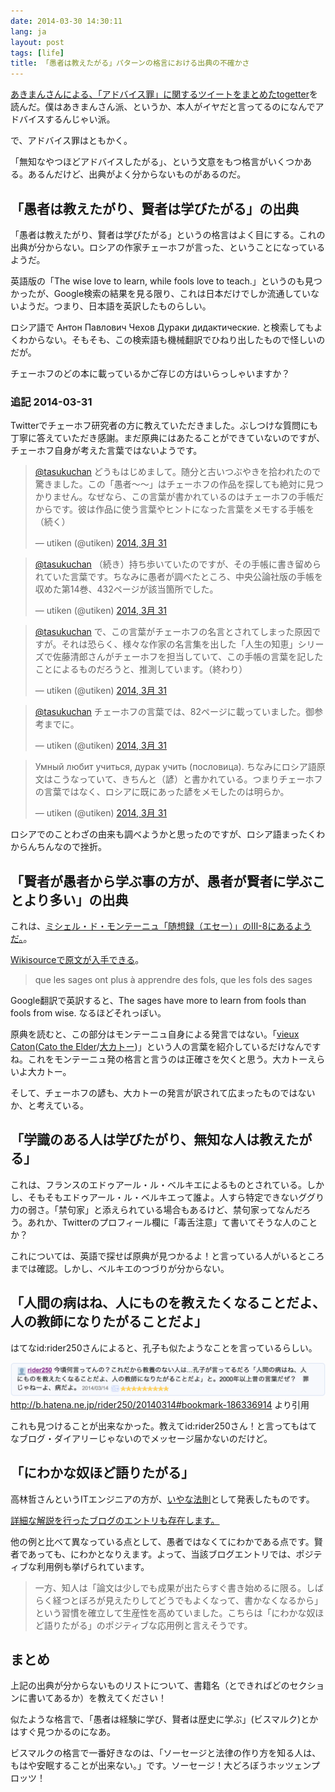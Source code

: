 ```yaml
---
date: 2014-03-30 14:30:11
lang: ja
layout: post
tags: [life]
title: 「愚者は教えたがる」パターンの格言における出典の不確かさ
---
```

[あきまんさんによる、「アドバイス罪」に関するツイートをまとめたtogetter](http://togetter.com/li/641743)を読んだ。僕はあきまんさん派、というか、本人がイヤだと言ってるのになんでアドバイスするんじゃい派。

で、アドバイス罪はともかく。

「無知なやつほどアドバイスしたがる」、という文意をもつ格言がいくつかある。あるんだけど、出典がよく分からないものがあるのだ。

## 「愚者は教えたがり、賢者は学びたがる」の出典

「愚者は教えたがり、賢者は学びたがる」というの格言はよく目にする。これの出典が分からない。ロシアの作家チェーホフが言った、ということになっているようだ。

英語版の「The wise love to learn, while fools love to teach.」というのも見つかったが、Google検索の結果を見る限り、これは日本だけでしか流通していないようだ。つまり、日本語を英訳したものらしい。

ロシア語で
Антон Павлович Чехов Дураки дидактические.
と検索してもよくわからない。そもそも、この検索語も機械翻訳でひねり出したもので怪しいのだが。

チェーホフのどの本に載っているかご存じの方はいらっしゃいますか？

### 追記 2014-03-31

Twitterでチェーホフ研究者の方に教えていただきました。ぶしつけな質問にも丁寧に答えていただき感謝。まだ原典にはあたることができていないのですが、チェーホフ自身が考えた言葉ではないようです。

<blockquote class="twitter-tweet" lang="ja"><p><a href="https://twitter.com/tasukuchan">@tasukuchan</a> どうもはじめまして。随分と古いつぶやきを拾われたので驚きました。この「愚者～～」はチェーホフの作品を探しても絶対に見つかりません。なぜなら、この言葉が書かれているのはチェーホフの手帳だからです。彼は作品に使う言葉やヒントになった言葉をメモする手帳を（続く）</p>&mdash; utiken (@utiken) <a href="https://twitter.com/utiken/statuses/450554052661620737">2014, 3月 31</a></blockquote>

<blockquote class="twitter-tweet" data-conversation="none" lang="ja"><p><a href="https://twitter.com/tasukuchan">@tasukuchan</a> （続き）持ち歩いていたのですが、その手帳に書き留められていた言葉です。ちなみに愚者が調べたところ、中央公論社版の手帳を収めた第14巻、432ページが該当箇所でした。</p>&mdash; utiken (@utiken) <a href="https://twitter.com/utiken/statuses/450554787180720128">2014, 3月 31</a></blockquote>

<blockquote class="twitter-tweet" data-conversation="none" lang="ja"><p><a href="https://twitter.com/tasukuchan">@tasukuchan</a> で、この言葉がチェーホフの名言とされてしまった原因ですが。それは恐らく、様々な作家の名言集を出した「人生の知恵」シリーズで佐藤清郎さんがチェーホフを担当していて、この手帳の言葉を記したことによるものだろうと、推測しています。（終わり）</p>&mdash; utiken (@utiken) <a href="https://twitter.com/utiken/statuses/450557470973239296">2014, 3月 31</a></blockquote>

<blockquote class="twitter-tweet" data-conversation="none" lang="ja"><p><a href="https://twitter.com/tasukuchan">@tasukuchan</a> チェーホフの言葉では、82ページに載っていました。御参考までに。</p>&mdash; utiken (@utiken) <a href="https://twitter.com/utiken/statuses/450566224338907136">2014, 3月 31</a></blockquote>

<blockquote class="twitter-tweet" lang="ja"><p>Умный любит учиться, дурак учить (пословица). ちなみにロシア語原文はこうなっていて、きちんと（諺）と書かれている。つまりチェーホフの言葉ではなく、ロシアに既にあった諺をメモしたのは明らか。</p>&mdash; utiken (@utiken) <a href="https://twitter.com/utiken/statuses/450567681503027200">2014, 3月 31</a></blockquote>

<script async src="//platform.twitter.com/widgets.js" charset="utf-8"></script>

ロシアでのことわざの由来も調べようかと思ったのですが、ロシア語まったくわからんちんなので挫折。

## 「賢者が愚者から学ぶ事の方が、愚者が賢者に学ぶことより多い」の出典

これは、[ミシェル・ド・モンテーニュ「随想録（エセー）」のⅢ-8にあるようだ。](http://www4.ocn.ne.jp/~sas18091/mont.html)。

[Wikisourceで原文が入手できる](http://fr.wikisource.org/wiki/Essais/Livre_III/8)。

<blockquote>
que les sages ont plus à apprendre des fols, que les fols des sages
</blockquote>

Google翻訳で英訳すると、The sages have more to learn from fools than fools from wise. なるほどそれっぽい。

原典を読むと、この部分はモンテーニュ自身による発言ではない。「[vieux Caton](http://fr.wikipedia.org/wiki/Caton_l'Ancien)([Cato the Elder](http://en.wikipedia.org/wiki/Cato_the_Elder)/[大カトー](http://ja.wikipedia.org/wiki/%E3%83%9E%E3%83%AB%E3%82%AF%E3%82%B9%E3%83%BB%E3%83%9D%E3%83%AB%E3%82%AD%E3%82%A6%E3%82%B9%E3%83%BB%E3%82%AB%E3%83%88%E3%83%BB%E3%82%B1%E3%83%B3%E3%82%BD%E3%83%AA%E3%82%A6%E3%82%B9))」という人の言葉を紹介しているだけなんですね。これをモンテーニュ発の格言と言うのは正確さを欠くと思う。大カトーえらいよ大カトー。

そして、チェーホフの諺も、大カトーの発言が訳されて広まったものではないか、と考えている。

## 「学識のある人は学びたがり、無知な人は教えたがる」

これは、フランスのエドゥアール・ル・ベルキエによるものとされている。しかし、そもそもエドゥアール・ル・ベルキエって誰よ。人すら特定できないググり力の弱さ。「禁句家」と添えられている場合もあるけど、禁句家ってなんだろう。あれか、Twitterのプロフィール欄に「毒舌注意」て書いてそうな人のことか？

これについては、英語で探せば原典が見つかるよ！と言っている人がいるところまでは確認。しかし、ベルキエのつづりが分からない。

## 「人間の病はね、人にものを教えたくなることだよ、人の教師になりたがることだよ」

はてなid:rider250さんによると、孔子も似たようなことを言っているらしい。

![今頃何言ってんの？これだから教養のない人は...孔子が言ってるだろ「人間の病はね、人にものを教えたくなることだよ、人の教師になりたがることだよ」と。2000年以上昔の言葉だぜ？　罪じゃねーよ、病だよ。](/assets/images/entry/2014-03-30/rider250_comment.png)
http://b.hatena.ne.jp/rider250/20140314#bookmark-186336914 より引用

これも見つけることが出来なかった。教えてid:rider250さん！と言ってもはてなブログ・ダイアリーじゃないのでメッセージ届かないのだけど。

## 「にわかな奴ほど語りたがる」

高林哲さんというITエンジニアの方が、[いやな法則](http://0xcc.net/misc/nasty-laws.html)として発表したものです。

[詳細な解説を行ったブログのエントリも存在します。](http://0xcc.net/blog/archives/000054.html)

他の例と比べて異なっている点として、愚者ではなくてにわかである点です。賢者であっても、にわかとなりえます。よって、当該ブログエントリでは、ポジティブな利用例も挙げられています。

<blockquote>
一方、知人は「論文は少しでも成果が出たらすぐ書き始めるに限る。しばらく経つとぼろが見えたりしてどうでもよくなって、書かなくなるから」という習慣を確立して生産性を高めていました。こちらは「にわかな奴ほど語りたがる」のポジティブな応用例と言えそうです。
</blockquote>

## まとめ

上記の出典が分からないものリストについて、書籍名（とできればどのセクションに書いてあるか）を教えてください！

似たような格言で、「愚者は経験に学び、賢者は歴史に学ぶ」(ビスマルク)とかはすぐ見つかるのになあ。

ビスマルクの格言で一番好きなのは、「ソーセージと法律の作り方を知る人は、もはや安眠することが出来ない。」です。ソーセージ！大どろぼうホッツェンプロッツ！
